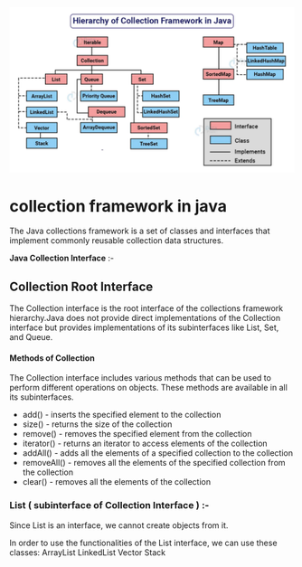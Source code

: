 ![alt text](https://github.com/PrashantMohite1/Java/blob/main/Java_Core_Images/hierarchy-of-collection-framework-in-java.jpg)   


# collection framework in java 

The Java collections framework is a set of classes and interfaces that implement commonly reusable collection data structures.

**Java Collection Interface** :- 

## Collection Root Interface 
The Collection interface is the root interface of the collections framework hierarchy.Java does not provide direct implementations of the Collection interface but provides implementations of its subinterfaces like List, Set, and Queue.

#### Methods of Collection
The Collection interface includes various methods that can be used to perform different operations on objects. These methods are available in all its subinterfaces.

  -  add() - inserts the specified element to the collection
  -  size() - returns the size of the collection
  -  remove() - removes the specified element from the collection
  -  iterator() - returns an iterator to access elements of the collection
  -  addAll() - adds all the elements of a specified collection to the collection
  -  removeAll() - removes all the elements of the specified collection from the collection
  -  clear() - removes all the elements of the collection

### List ( subinterface of Collection Interface ) :- 

Since List is an interface, we cannot create objects from it.

In order to use the functionalities of the List interface, we can use these classes:
  ArrayList
  LinkedList
  Vector
  Stack



